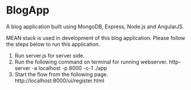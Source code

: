 # BlogApp
A blog application built using MongoDB, Express, Node.js and AngularJS.


MEAN stack is used in development of this blog application. Please follow the steps below to run this application.

1. Run server.js for server side.
2. Run the following command on terminal for running webserver.
http-server -a localhost -p 8000 -c-1 ./app
3. Start the flow from the following page. http://localhost:8000/ui/register.html
